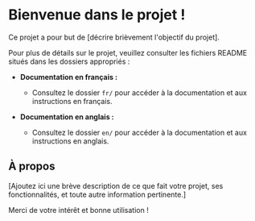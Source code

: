 # Bienvenue dans le projet ! 

Ce projet a pour but de [décrire brièvement l'objectif du projet]. 

Pour plus de détails sur le projet, veuillez consulter les fichiers README situés dans les dossiers appropriés :

- **Documentation en français :** 
  - Consultez le dossier `fr/` pour accéder à la documentation et aux instructions en français.
  
- **Documentation en anglais :** 
  - Consultez le dossier `en/` pour accéder à la documentation et aux instructions en anglais.

## À propos

[Ajoutez ici une brève description de ce que fait votre projet, ses fonctionnalités, et toute autre information pertinente.]

Merci de votre intérêt et bonne utilisation !
